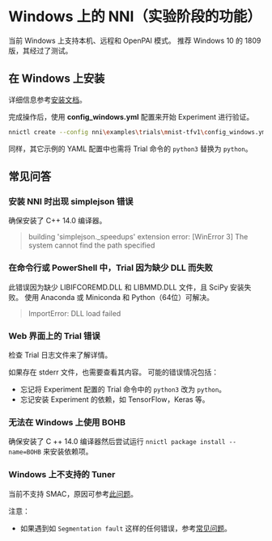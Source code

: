 # Windows 上的 NNI（实验阶段的功能）

当前 Windows 上支持本机、远程和 OpenPAI 模式。 推荐 Windows 10 的 1809 版，其经过了测试。

## **在 Windows 上安装**

详细信息参考[安装文档](Installation.md)。

完成操作后，使用 **config_windows.yml** 配置来开始 Experiment 进行验证。

```bash
nnictl create --config nni\examples\trials\mnist-tfv1\config_windows.yml
```

同样，其它示例的 YAML 配置中也需将 Trial 命令的 `python3` 替换为 `python`。

## **常见问答**

### 安装 NNI 时出现 simplejson 错误

确保安装了 C++ 14.0 编译器。

> building 'simplejson._speedups' extension error: [WinError 3] The system cannot find the path specified

### 在命令行或 PowerShell 中，Trial 因为缺少 DLL 而失败

此错误因为缺少 LIBIFCOREMD.DLL 和 LIBMMD.DLL 文件，且 SciPy 安装失败。 使用 Anaconda 或 Miniconda 和 Python（64位）可解决。

> ImportError: DLL load failed

### Web 界面上的 Trial 错误

检查 Trial 日志文件来了解详情。

如果存在 stderr 文件，也需要查看其内容。 可能的错误情况包括：

* 忘记将 Experiment 配置的 Trial 命令中的 `python3` 改为 `python`。
* 忘记安装 Experiment 的依赖，如 TensorFlow，Keras 等。

### 无法在 Windows 上使用 BOHB

确保安装了 C ++ 14.0 编译器然后尝试运行 `nnictl package install --name=BOHB` 来安装依赖项。

### Windows 上不支持的 Tuner

当前不支持 SMAC，原因可参考[此问题](https://github.com/automl/SMAC3/issues/483)。

注意：

* 如果遇到如 `Segmentation fault` 这样的任何错误，参考[常见问题](FAQ.md)。